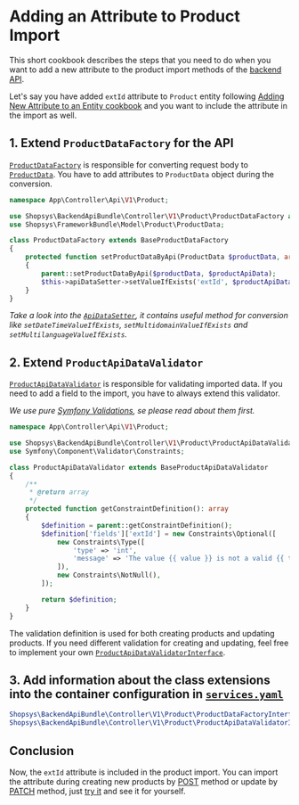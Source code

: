 # Adding an Attribute to Product Import

This short cookbook describes the steps that you need to do when you want to add a new attribute to the product import methods of the [backend API](../../backend-api/introduction-to-backend-api.md).

Let's say you have added `extId` attribute to `Product` entity following [Adding New Attribute to an Entity cookbook](../adding-new-attribute-to-an-entity.md) and you want to include the attribute in the import as well.

## 1. Extend `ProductDataFactory` for the API
[`ProductDataFactory`](https://github.com/shopsys/shopsys/blob/master/packages/backend-api/src/Controller/V1/Product/ProductDataFactory.php) is responsible for converting request body to [`ProductData`](https://github.com/shopsys/shopsys/blob/master/project-base/src/Model/Product/ProductData.php).
You have to add attributes to `ProductData` object during the conversion.

```php
namespace App\Controller\Api\V1\Product;

use Shopsys\BackendApiBundle\Controller\V1\Product\ProductDataFactory as BaseProductDataFactory;
use Shopsys\FrameworkBundle\Model\Product\ProductData;

class ProductDataFactory extends BaseProductDataFactory
{
    protected function setProductDataByApi(ProductData $productData, array $productApiData): void
    {
        parent::setProductDataByApi($productData, $productApiData);
        $this->apiDataSetter->setValueIfExists('extId', $productApiData, $productData);
    }
}
```

*Take a look into the [`ApiDataSetter`](https://github.com/shopsys/shopsys/blob/master/packages/backend-api/src/Component/DataSetter/ApiDataSetter.php), it contains useful method for conversion like `setDateTimeValueIfExists`, `setMultidomainValueIfExists` and `setMultilanguageValueIfExists`.*

## 2. Extend `ProductApiDataValidator`

[`ProductApiDataValidator`](https://github.com/shopsys/shopsys/blob/master/packages/backend-api/src/Controller/V1/Product/ProductApiDataValidator.php) is responsible for validating imported data.
If you need to add a field to the import, you have to always extend this validator.

*We use pure [Symfony Validations](https://symfony.com/doc/3.4/validation.html), se please read about them first.*

```php
namespace App\Controller\Api\V1\Product;

use Shopsys\BackendApiBundle\Controller\V1\Product\ProductApiDataValidator as BaseProductApiDataValidator;
use Symfony\Component\Validator\Constraints;

class ProductApiDataValidator extends BaseProductApiDataValidator
{
    /**
     * @return array
     */
    protected function getConstraintDefinition(): array
    {
        $definition = parent::getConstraintDefinition();
        $definition['fields']['extId'] = new Constraints\Optional([
            new Constraints\Type([
                'type' => 'int',
                'message' => 'The value {{ value }} is not a valid {{ type }}.',
            ]),
            new Constraints\NotNull(),
        ]);

        return $definition;
    }
}
```

The validation definition is used for both creating products and updating products.
If you need different validation for creating and updating, feel free to implement your own [`ProductApiDataValidatorInterface`](https://github.com/shopsys/shopsys/blob/master/packages/backend-api/src/Controller/V1/Product/ProductApiDataValidatorInterface.php).

## 3. Add information about the class extensions into the container configuration in [`services.yaml`](https://github.com/shopsys/shopsys/blob/master/project-base/config/services.yaml)
```yaml
Shopsys\BackendApiBundle\Controller\V1\Product\ProductDataFactoryInterface: '@App\Controller\Api\V1\Product\ProductDataFactory'
Shopsys\BackendApiBundle\Controller\V1\Product\ProductApiDataValidatorInterface: '@App\Controller\Api\V1\Product\ProductApiDataValidator'
```

## Conclusion
Now, the `extId` attribute is included in the product import.
You can import the attribute during creating new products by [POST](../../backend-api/api-methods.md#add-product) method or update by [PATCH](../../backend-api/api-methods.md#partial-product-update) method, just [try it](../../backend-api/introduction-to-backend-api.md#try-it) and see it for yourself.
